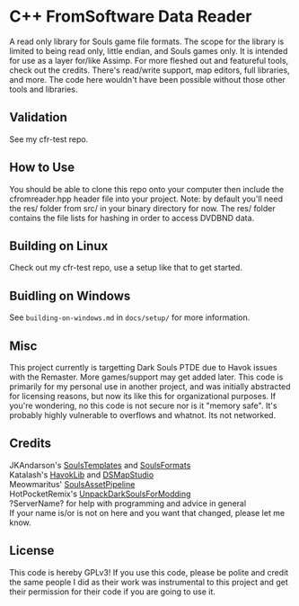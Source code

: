 # C++ FromSoftware Data Reader
A read only library for Souls game file formats. The scope for the library is limited to being read only, little endian, and Souls games only. It is intended for use as a layer for/like Assimp. For more fleshed out and featureful tools, check out the credits. There's read/write support, map editors, full libraries, and more. The code here wouldn't have been possible without those other tools and libraries.

## Validation
See my cfr-test repo.

## How to Use
You should be able to clone this repo onto your computer then include the cfromreader.hpp header file into your project. Note: by default you'll need the res/ folder from src/ in your binary directory for now. The res/ folder contains the file lists for hashing in order to access DVDBND data.

## Building on Linux
Check out my cfr-test repo, use a setup like that to get started.

## Buidling on Windows
See `building-on-windows.md` in `docs/setup/` for more information.

## Misc
This project currently is targetting Dark Souls PTDE due to Havok issues with the Remaster. More games/support may get added later. This code is primarily for my personal use in another project, and was initially abstracted for licensing reasons, but now its like this for organizational purposes. If you're wondering, no this code is not secure nor is it "memory safe". It's probably highly vulnerable to overflows and whatnot. Its not networked.

## Credits
JKAndarson's [SoulsTemplates](https://github.com/JKAnderson/SoulsTemplates) and [SoulsFormats](https://github.com/JKAnderson/SoulsFormats)<br/>
Katalash's [HavokLib](https://github.com/katalash/HavokLib) and [DSMapStudio](https://github.com/katalash/DSMapStudio)<br/>
Meowmaritus' [SoulsAssetPipeline](https://github.com/Meowmaritus/SoulsAssetPipeline)<br/>
HotPocketRemix's [UnpackDarkSoulsForModding](https://github.com/HotPocketRemix/UnpackDarkSoulsForModding)<br/>
?ServerName? for help with programming and advice in general<br/>
If your name is/or is not on here and you want that changed, please let me know.<br/>

## License
This code is hereby GPLv3! If you use this code, please be polite and credit the same people I did as their work was instrumental to this project and get their permission for their code if you are going to use it.